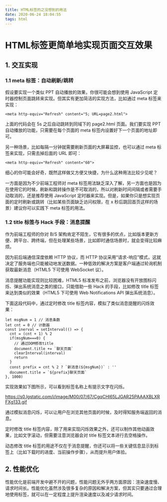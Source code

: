 ```yaml
---
title: HTML标签的之没想到的用法
date: 2020-06-24 18:04:55
tags: html
---
```


#   HTML标签更简单地实现页面交互效果 
##   1. 交互实现

###  1.1 meta 标签：自动刷新/跳转

假设要实现一个类似 PPT 自动播放的效果，你很可能会想到使用 JavaScript 定时器控制页面跳转来实现。但其实有更加简洁的实现方法，比如通过 meta 标签来实现：

```
<meta http-equiv="Refresh" content="5; URL=page2.html">
```

上面的代码会在 5s 之后自动跳转到同域下的 page2.html 页面。我们要实现 PPT 自动播放的功能，只需要在每个页面的 meta 标签内设置好下一个页面的地址即可。

另一种场景，比如每隔一分钟就需要刷新页面的大屏幕监控，也可以通过 meta 标签来实现，只需去掉后面的 URL 即可：

```
<meta http-equiv="Refresh" content="60">
```

细心的你可能会好奇，既然这样做又方便又快捷，为什么这种用法比较少见呢？

一方面是因为不少前端工程师对 meta 标签用法缺乏深入了解，另一方面也是因为在使用它的时候，刷新和跳转操作是不可取消的，所以对刷新时间间隔或者需要手动取消的，还是推荐使用 JavaScript 定时器来实现。但是，如果你只是想实现页面的定时刷新或跳转（比如某些页面缺乏访问权限，在 x 秒后跳回首页这样的场景）建议你可以实践下 meta 标签的用法。



###  1.2 title 标签与 Hack 手段：消息提醒

作为前端工程师的你对 B/S 架构肯定不陌生，它有很多的优点，比如版本更新方便、跨平台、跨终端，但在处理某些场景，比如即时通信场景时，就会变得比较麻烦。

因为前后端通信深度依赖 HTTP 协议，而 HTTP 协议采用“请求-响应”模式，这就决定了服务端也只能被动地发送数据。一种低效的解决方案是客户端通过轮询机制获取最新消息（HTML5 下可使用 WebSocket 议）。

消息提醒功能实现则比较困难，HTML5 标准发布之前，浏览器没有开放图标闪烁、弹出系统消息之类的接口，只能借助一些 Hack 的手段，比如修改 title 标签来达到类似的效果（HTML5 下可使用 Web Notifications API 弹出系统消息）。

下面这段代码中，通过定时修改 title 标签内容，模拟了类似消息提醒的闪烁效果：
```
let msgNum = 1 // 消息条数
let cnt = 0 // 计数器
const inerval = setInterval(() => {
  cnt = (cnt + 1) % 2
  if(msgNum===0) {
    // 通过DOM修改title
    document.title += `聊天页面`
    clearInterval(interval)
    return
  }
  const prefix = cnt % 2 ? `新消息(${msgNum})` : ''
  document.title = `${prefix}聊天页面`
}, 1000)

```
实现效果如下图所示，可以看到标签名称上有提示文字在闪烁。

https://s0.lgstatic.com/i/image/M00/07/67/CgqCHl65LJGAR25PAAAXBLXRFXg133.gif

通过模拟消息闪烁，可以让用户在浏览其他页面的时候，及时得知服务端返回的消息。

定时修改 title 标签内容，除了用来实现闪烁效果之外，还可以制作其他动画效果，比如文字滚动，但需要注意浏览器会对 title 标签文本进行去空格操作。

动态修改 title 标签的用途不仅在于消息提醒，你还可以将一些关键信息显示到标签上（比如下载时的进度、当前操作步骤），从而提升用户体验。



## 2. 性能优化

性能优化是前端开发中避不开的问题，性能问题无外乎两方面原因：渲染速度慢、请求时间长。性能优化虽然涉及很多复杂的原因和解决方案，但其实只要通过合理地使用标签，就可以在一定程度上提升渲染速度以及减少请求时间。

